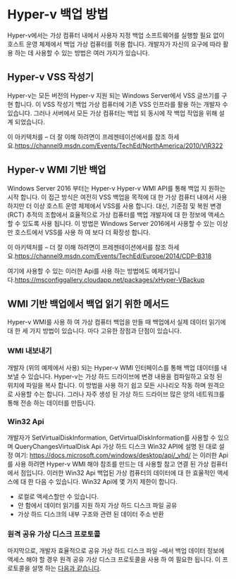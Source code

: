 # <a name="hyper-v-backup-approaches"></a>Hyper-v 백업 방법
Hyper-v에서는 가상 컴퓨터 내에서 사용자 지정 백업 소프트웨어를 실행할 필요 없이 호스트 운영 체제에서 백업 가상 컴퓨터를 허용 합니다.  개발자가 자신의 요구에 따라 활용 하는 데 사용할 수 있는 방법은 여러 가지가 있습니다.
## <a name="hyper-v-vss-writer"></a>Hyper-v VSS 작성기
Hyper-v는 모든 버전의 Hyper-v 지원 되는 Windows Server에서 VSS 글쓰기를 구현 합니다.  이 VSS 작성기 백업 가상 컴퓨터에 기존 VSS 인프라를 활용 하는 개발자 수 있습니다.  그러나 서버에서 모든 가상 컴퓨터는 백업 되 동시에 작 백업 작업을 위해 설계 되었습니다.

이 아키텍처를 – 더 잘 이해 하려면이 프레젠테이션에서를 참조 하세요.https://channel9.msdn.com/Events/TechEd/NorthAmerica/2010/VIR322
## <a name="hyper-v-wmi-based-backup"></a>Hyper-v WMI 기반 백업
Windows Server 2016 부터는 Hyper-v Hyper-v WMI API를 통해 백업 지 원하는 시작 합니다.  이 접근 방식은 여전히 VSS 백업을 목적에 대 한 가상 컴퓨터 내에서 사용 하지만 더 이상 호스트 운영 체제에서 VSS를 사용 합니다.  대신, 기준점 및 복원 변경 (RCT) 추적의 조합에서 효율적으로 가상 컴퓨터를 백업 개발자에 대 한 정보에 액세스할 수 있도록 사용 됩니다.  이 방법은 Windows Server 2016에서 사용할 수 있는 이상만 호스트에서 VSS를 사용 하 여 보다 더 확장성 합니다.

이 아키텍처를 – 더 잘 이해 하려면이 프레젠테이션에서를 참조 하세요.https://channel9.msdn.com/Events/TechEd/Europe/2014/CDP-B318 

여기에 사용할 수 있는 이러한 Api를 사용 하는 방법에도 예제가입니다.https://msconfiggallery.cloudapp.net/packages/xHyper-VBackup
## <a name="methods-for-reading-backups-from-wmi-based-backup"></a>WMI 기반 백업에서 백업 읽기 위한 메서드
Hyper-v WMI를 사용 하 여 가상 컴퓨터 백업을 만들 때 백업에서 실제 데이터 읽기에 대 한 세 가지 방법이 있습니다.  마다 고유한 장점과 단점이 있습니다.
### <a name="wmi-export"></a>WMI 내보내기
개발자 (위의 예제에서 사용) 되는 Hyper-v WMI 인터페이스를 통해 백업 데이터를 내보낼 수 있습니다.  Hyper-v는 가상 하드 드라이브에 변경 내용을 컴파일하고 요청 된 위치에 파일을 복사 합니다.  이 방법을 사용 하기 쉽고 모든 시나리오 작동 하며 원격으로 사용할 수는 합니다.  그러나 자주 생성 된 가상 하드 드라이브 많은 양의 네트워크를 통해 전송 하는 데이터를 만듭니다.
### <a name="win32-apis"></a>Win32 Api
개발자가 SetVirtualDiskInformation, GetVirtualDiskInformation를 사용할 수 있으며 QueryChangesVirtualDisk Api 가상 하드 디스크 Win32 API에 설명 된 대로 설정 여기: https://docs.microsoft.com/windows/desktop/api/_vhd/ 는 이러한 Api를 사용 하려면 Hyper-v WMI 해야 참조를 만드는 데 사용할 참고 연결 된 가상 컴퓨터에서 점입니다.  이러한 Win32 Api 백업된 가상 컴퓨터의 데이터에 대 한 효율적인 액세스에 대 한 다음 수 있습니다.  Win32 Api에 몇 가지 제한이 합니다.
*   로컬로 액세스할만 수 있습니다.
*   안 함에서 데이터 읽기를 지원 하지 가상 하드 디스크 파일 공유
*   가상 하드 디스크의 내부 구조와 관련 된 데이터 주소 반환

### <a name="remote-shared-virtual-disk-protocol"></a>원격 공유 가상 디스크 프로토콜
마지막으로, 개발자 효율적으로 공유 가상 하드 디스크 파일 –에서 백업 데이터 정보에 액세스 해야 할 경우 원격 공유 가상 디스크 프로토콜을 사용 하 여 필요한 됩니다.  이 프로토콜을 설명 하는 [다음과 같습니다](https://docs.microsoft.com/openspecs/windows_protocols/ms-rsvd/c865c326-47d6-4a91-a62d-0e8f26007d15).
